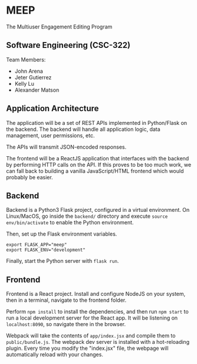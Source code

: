 # MEEP
The Multiuser Engagement Editing Program

## Software Engineering (CSC-322)
Team Members:
* John Arena
* Jeter Gutierrez
* Kelly Lu
* Alexander Matson

## Application Architecture
The application will be a set of REST APIs implemented in Python/Flask on the backend.
The backend will handle all application logic, data management, user permissions, etc.

The APIs will transmit JSON-encoded responses.

The frontend will be a ReactJS application that interfaces with the backend by performing HTTP
calls on the API. If this proves to be too much work, we can fall back to building a vanilla JavaScript/HTML
frontend which would probably be easier.

## Backend
Backend is a Python3 Flask project, configured in a virtual environment. On Linux/MacOS,
go inside the `backend/` directory and execute `source env/bin/activate` to enable the
Python environment.

Then, set up the Flask environment variables.

```
export FLASK_APP="meep"
export FLASK_ENV="development"
```

Finally, start the Python server with `flask run`.
## Frontend
Frontend is a React project. Install and configure NodeJS on your system, then in a terminal, navigate to the frontend folder.

Perform `npm install` to install the dependencies, and then run `npm start` to run a local development server for the React app. It will be listening on `localhost:8090`, so navigate there in the browser.

Webpack will take the contents of `app/index.jsx` and compile them to `public/bundle.js`. The webpack dev server is installed with a hot-reloading plugin. Every time you modify the "index.jsx" file, the webpage will automatically reload with your changes.
